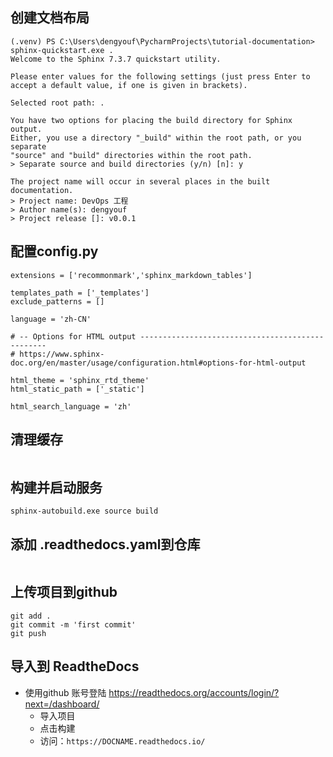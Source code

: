 
## 创建文档布局

``` 
(.venv) PS C:\Users\dengyouf\PycharmProjects\tutorial-documentation> sphinx-quickstart.exe .
Welcome to the Sphinx 7.3.7 quickstart utility.

Please enter values for the following settings (just press Enter to
accept a default value, if one is given in brackets).

Selected root path: .

You have two options for placing the build directory for Sphinx output.
Either, you use a directory "_build" within the root path, or you separate
"source" and "build" directories within the root path.
> Separate source and build directories (y/n) [n]: y 

The project name will occur in several places in the built documentation.
> Project name: DevOps 工程
> Author name(s): dengyouf
> Project release []: v0.0.1 
```

## 配置config.py

```commandline
extensions = ['recommonmark','sphinx_markdown_tables']

templates_path = ['_templates']
exclude_patterns = []

language = 'zh-CN'

# -- Options for HTML output -------------------------------------------------
# https://www.sphinx-doc.org/en/master/usage/configuration.html#options-for-html-output

html_theme = 'sphinx_rtd_theme'
html_static_path = ['_static']

html_search_language = 'zh'
```

## 清理缓存

```commandline

```

## 构建并启动服务

```commandline
sphinx-autobuild.exe source build
```

## 添加 .readthedocs.yaml到仓库

```

```

## 上传项目到github

```commandline
git add .
git commit -m 'first commit'
git push 
```

## 导入到 ReadtheDocs

- 使用github 账号登陆 https://readthedocs.org/accounts/login/?next=/dashboard/
    - 导入项目
    - 点击构建
    - 访问：`https://DOCNAME.readthedocs.io/`




